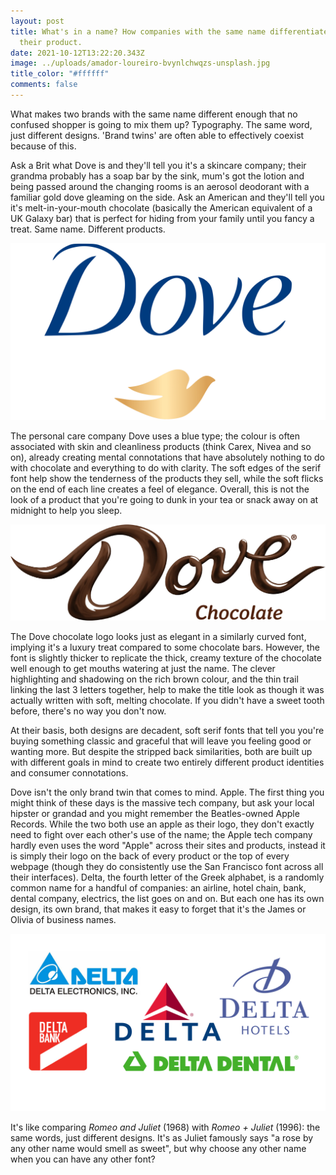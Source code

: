 ```yaml
---
layout: post
title: What's in a name? How companies with the same name differentiate to suit
  their product.
date: 2021-10-12T13:22:20.343Z
image: ../uploads/amador-loureiro-bvynlchwqzs-unsplash.jpg
title_color: "#ffffff"
comments: false
---
```

What makes two brands with the same name different enough that no confused shopper is going to mix them up? Typography. The same word, just different designs. 'Brand twins' are often able to effectively coexist because of this.

Ask a Brit what Dove is and they'll tell you it's a skincare company; their grandma probably has a soap bar by the sink, mum's got the lotion and being passed around the changing rooms is an aerosol deodorant with a familiar gold dove gleaming on the side. Ask an American and they'll tell you it's melt-in-your-mouth chocolate (basically the American equivalent of a UK Galaxy bar) that is perfect for hiding from your family until you fancy a treat. Same name. Different products. 

![](../uploads/dove-logo.png)

The personal care company Dove uses a blue type; the colour is often associated with skin and cleanliness products (think Carex, Nivea and so on), already creating mental connotations that have absolutely nothing to do with chocolate and everything to do with clarity. The soft edges of the serif font help show the tenderness of the products they sell, while the soft flicks on the end of each line creates a feel of elegance. Overall, this is not the look of a product that you're going to dunk in your tea or snack away on at midnight to help you sleep. 

![](../uploads/dove_chocolate_logo.webp)

The Dove chocolate logo looks just as elegant in a similarly curved font, implying it's a luxury treat compared to some chocolate bars. However, the font is slightly thicker to replicate the thick, creamy texture of the chocolate well enough to get mouths watering at just the name. The clever highlighting and shadowing on the rich brown colour, and the thin trail linking the last 3 letters together, help to make the title look as though it was actually written with soft, melting chocolate. If you didn't have a sweet tooth before, there's no way you don't now.

At their basis, both designs are decadent, soft serif fonts that tell you you're buying something classic and graceful that will leave you feeling good or wanting more. But despite the stripped back similarities, both are built up with different goals in mind to create two entirely different product identities and consumer connotations.

Dove isn't the only brand twin that comes to mind. Apple. The first thing you might think of these days is the massive tech company, but ask your local hipster or grandad and you might remember the Beatles-owned Apple Records. While the two both use an apple as their logo, they don't exactly need to fight over each other's use of the name; the Apple tech company hardly even uses the word "Apple" across their sites and products, instead it is simply their logo on the back of every product or the top of every webpage (though they do consistently use the San Francisco font across all their interfaces). Delta, the fourth letter of the Greek alphabet, is a randomly common name for a handful of companies: an airline, hotel chain, bank, dental company, electrics, the list goes on and on. But each one has its own design, its own brand, that makes it easy to forget that it's the James or Olivia of business names.

![](../uploads/untitled-design-1-.png)

It's like comparing *Romeo and Juliet* (1968) with *Romeo + Juliet* (1996): the same words, just different designs. It's as Juliet famously says "a rose by any other name would smell as sweet", but why choose any other name when you can have any other font?